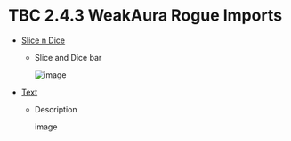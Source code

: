 # TBC 2.4.3 WeakAura Rogue Imports

- [Slice n Dice](https://github.com/GitGurky/WeakAura-Strings-Database-2.4.3/blob/main/Rogue/SlicenDice.txt)
  - Slice and Dice bar

      ![image](https://github.com/GitGurky/WeakAura-Strings-Database-2.4.3/assets/90982783/acf0962f-24ce-4b6a-8f21-cdc8c04f0dd8)


- [Text](link)
  - Description

      image
